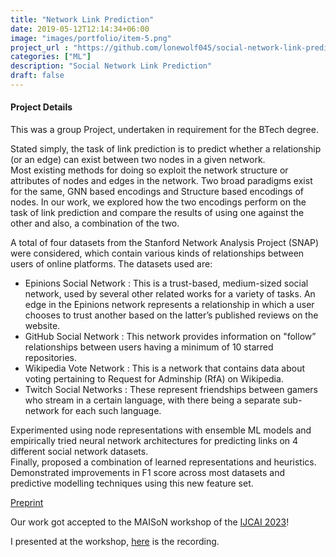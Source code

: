 ```yaml
---
title: "Network Link Prediction"
date: 2019-05-12T12:14:34+06:00
image: "images/portfolio/item-5.png"
project_url : "https://github.com/lonewolf045/social-network-link-prediction"
categories: ["ML"]
description: "Social Network Link Prediction"
draft: false
---
```


#### Project Details

This was a group Project, undertaken in requirement for the BTech degree.   

Stated simply, the task of link prediction is to predict whether a relationship (or an edge) can exist between two nodes in a given network.  
Most existing methods for doing so exploit the network structure or attributes of nodes and edges in the network. Two broad paradigms exist for the same, GNN based encodings and Structure based encodings of nodes. In our work, we explored how the two encodings perform on the task of link prediction and compare the results of using one against the other and also, a combination of the two.  

A total of four datasets from the Stanford Network Analysis Project (SNAP) were considered, which contain various kinds of relationships between users of online platforms. The datasets used are:  
* Epinions Social Network : This is a trust-based, medium-sized social network, used by several other related works for a variety of tasks. An edge in the Epinions network represents a relationship in which a user chooses to trust another based on the latter’s published reviews on the website.  
* GitHub Social Network : This network provides information on "follow” relationships between users having a minimum of 10 starred repositories.  
* Wikipedia Vote Network : This is a network that contains data about voting pertaining to Request for Adminship (RfA) on Wikipedia.  
* Twitch Social Networks : These represent friendships between gamers who stream in a certain language, with there being a separate sub-network for each such language.  

Experimented using node representations with ensemble ML models and empirically tried neural network architectures for predicting links on 4 different social network datasets.  
Finally, proposed a combination of learned representations and heuristics. Demonstrated improvements in F1 score across most datasets and predictive modelling techniques using this new feature set.  

[Preprint](https://drive.google.com/file/d/1fSQrkQXJer_B1ZuoHBgKkTpEBXpfH258/view?usp=sharing)  

Our work got accepted to the MAISoN workshop of the [IJCAI 2023](https://2023.maisonworkshop.org/accepted-papers)!  

I presented at the workshop, [here](https://drive.google.com/file/d/1zZTemQ5n1ks1w0PabGAkKA0is6r59MXO/view?usp=sharing) is the recording.  
